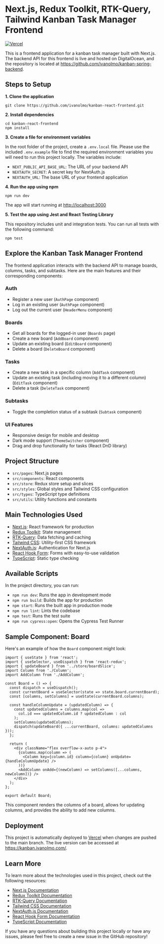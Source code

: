 # Next.js, Redux Toolkit, RTK-Query, Tailwind Kanban Task Manager Frontend

[![Vercel](https://vercelbadge.vercel.app/api/ivanolmo/kanban-react-frontend)](https://kanban-react-frontend.vercel.app/)

This is a frontend application for a kanban task manager built with Next.js. The backend API for this frontend is live and hosted on DigitalOcean, and the repository is located at <https://github.com/ivanolmo/kanban-spring-backend>.

## Steps to Setup

**1. Clone the application**

```
git clone https://github.com/ivanolmo/kanban-react-frontend.git
```

**2. Install dependencies**

```
cd kanban-react-frontend
npm install
```

**3. Create a file for environment variables**

In the root folder of the project, create a `.env.local` file. Please use the included `.env.example` file to find the required environment variables you will need to run this project locally. The variables include:

- `NEXT_PUBLIC_API_BASE_URL`: The URL of your backend API
- `NEXTAUTH_SECRET`: A secret key for NextAuth.js
- `NEXTAUTH_URL`: The base URL of your frontend application

**4. Run the app using npm**

```
npm run dev
```

The app will start running at <http://localhost:3000>

**5. Test the app using Jest and React Testing Library**

This repository includes unit and integration tests. You can run all tests with the following command:

```
npm test
```

## Explore the Kanban Task Manager Frontend

The frontend application interacts with the backend API to manage boards, columns, tasks, and subtasks. Here are the main features and their corresponding components:

### Auth

- Register a new user (`AuthPage` component)
- Log in an existing user (`AuthPage` component)
- Log out the current user (`HeaderMenu` component)

### Boards

- Get all boards for the logged-in user (`Boards` page)
- Create a new board (`AddBoard` component)
- Update an existing board (`EditBoard` component)
- Delete a board (`DeleteBoard` component)

### Tasks

- Create a new task in a specific column (`AddTask` component)
- Update an existing task (including moving it to a different column) (`EditTask` component)
- Delete a task (`DeleteTask` component)

### Subtasks

- Toggle the completion status of a subtask (`Subtask` component)

### UI Features

- Responsive design for mobile and desktop
- Dark mode support (`ThemeSwitcher` component)
- Drag and drop functionality for tasks (React DnD library)

## Project Structure

- `src/pages`: Next.js pages
- `src/components`: React components
- `src/store`: Redux store setup and slices
- `src/styles`: Global styles and Tailwind CSS configuration
- `src/types`: TypeScript type definitions
- `src/utils`: Utility functions and constants

## Main Technologies Used

- [Next.js](https://nextjs.org/): React framework for production
- [Redux Toolkit](https://redux-toolkit.js.org/): State management
- [RTK-Query](https://redux-toolkit.js.org/rtk-query/overview): Data fetching and caching
- [Tailwind CSS](https://tailwindcss.com/): Utility-first CSS framework
- [NextAuth.js](https://next-auth.js.org/): Authentication for Next.js
- [React Hook Form](https://react-hook-form.com/): Forms with easy-to-use validation
- [TypeScript](https://www.typescriptlang.org/): Static type checking

## Available Scripts

In the project directory, you can run:

- `npm run dev`: Runs the app in development mode
- `npm run build`: Builds the app for production
- `npm start`: Runs the built app in production mode
- `npm run lint`: Lints the codebase
- `npm test`: Runs the test suite
- `npm run cypress:open`: Opens the Cypress Test Runner

## Sample Component: Board

Here's an example of how the `Board` component might look:

```tsx
import { useState } from 'react';
import { useSelector, useDispatch } from 'react-redux';
import { updateBoard } from '../store/boardSlice';
import Column from './Column';
import AddColumn from './AddColumn';

const Board = () => {
  const dispatch = useDispatch();
  const currentBoard = useSelector(state => state.board.currentBoard);
  const [columns, setColumns] = useState(currentBoard.columns);

  const handleColumnUpdate = (updatedColumn) => {
    const updatedColumns = columns.map(col => 
      col.id === updatedColumn.id ? updatedColumn : col
    );
    setColumns(updatedColumns);
    dispatch(updateBoard({ ...currentBoard, columns: updatedColumns }));
  };

  return (
    <div className="flex overflow-x-auto p-4">
      {columns.map(column => (
        <Column key={column.id} column={column} onUpdate={handleColumnUpdate} />
      ))}
      <AddColumn onAdd={(newColumn) => setColumns([...columns, newColumn])} />
    </div>
  );
};

export default Board;
```

This component renders the columns of a board, allows for updating columns, and provides the ability to add new columns.

## Deployment

This project is automatically deployed to [Vercel](https://vercel.com/) when changes are pushed to the main branch. The live version can be accessed at <https://kanban.ivanolmo.com/>.

## Learn More

To learn more about the technologies used in this project, check out the following resources:

- [Next.js Documentation](https://nextjs.org/docs)
- [Redux Toolkit Documentation](https://redux-toolkit.js.org/introduction/getting-started)
- [RTK-Query Documentation](https://redux-toolkit.js.org/rtk-query/overview)
- [Tailwind CSS Documentation](https://tailwindcss.com/docs)
- [NextAuth.js Documentation](https://next-auth.js.org/getting-started/introduction)
- [React Hook Form Documentation](https://react-hook-form.com/get-started)
- [TypeScript Documentation](https://www.typescriptlang.org/docs/)

If you have any questions about building this project locally or have any issues, please feel free to create a new issue in the GitHub repository!
